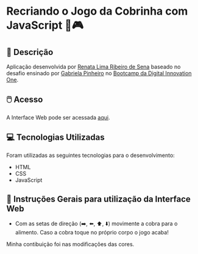 # Recriando o Jogo da Cobrinha com JavaScript 🐍🎮
## 📃 Descrição


Aplicação desenvolvida por [Renata Lima Ribeiro de Sena](https://github.com/renadeveloper) baseado no desafio ensinado por [Gabriela Pinheiro](https://github.com/SpruceGabriela/snake-the-game) no [Bootcamp da Digital Innovation One](https://web.digitalinnovation.one/).


## 🖱️ Acesso


A Interface Web pode ser acessada [aqui](http://www.thenilson.com/thesnakegame/).


## 💻 Tecnologias Utilizadas


Foram utilizadas as seguintes tecnologias para o desenvolvimento:

- HTML
- CSS
- JavaScript


## 🦮 Instruções Gerais para utilização da Interface Web


- Com as setas de direção (➡️, ⬅️, ⬆️, ⬇️) movimente a cobra para o alimento. Caso a cobra toque no próprio corpo o jogo acaba!

Minha contibuição foi nas modificações das cores.
